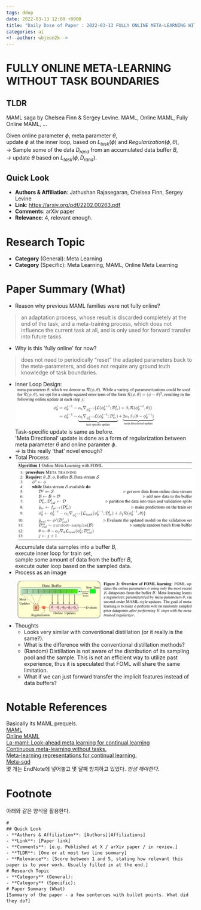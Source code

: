 ```yaml
---
tags: ddop
date: 2022-03-13 12:00 +0900
title: "Daily Dose of Paper : 2022-03-13 FULLY ONLINE META-LEARNING WITHOUT TASK BOUNDARIES (FOML)"
categories: ai
<!--author: wbjeon2k-->
---
```


# FULLY ONLINE META-LEARNING WITHOUT TASK BOUNDARIES

## **TLDR**

MAML saga by Chelsea Finn & Sergey Levine. MAML, Online MAML, Fully Online MAML, ...  
  
Given online parameter $\phi$, meta parameter $\theta$,  
update $\phi$ at the inner loop, based on $L_{task}(\phi)$ and $Regularization(\phi, \theta)$,  
$\rightarrow$ Sample some of the data $D_{rand}$ from an accumulated data buffer $B$,  
$\rightarrow$ update $\theta$ based on $L_{task}(\phi, D_{rand})$.  

## Quick Look

- **Authors & Affiliation**: Jathushan Rajasegaran, Chelsea Finn, Sergey Levine
- **Link**: <https://arxiv.org/pdf/2202.00263.pdf>
- **Comments**: arXiv paper  
- **Relevance**: 4, relevant enough.  

# Research Topic

- **Category** (General): Meta Learning
- **Category** (Specific): Meta Learning, MAML, Online Meta Learning

# Paper Summary (What)

- Reason why previous MAML families were not fully online?  
> an adaptation process, whose result is discarded completely at the end of the task, and a meta-training process, which does not influence the current task at all, and is only used for forward transfer into future tasks.
- Why is this 'fully online' for now?  
> does not need to periodically “reset” the adapted parameters back to the meta-parameters, and does not require any ground truth knowledge of task boundaries.
- Inner Loop Design:  
![innerloop](/images/ddop0313/img1.png)  
Task-specific update is same as before.  
'Meta Directional' update is done as a form of regularization between meta parameter $\theta$ and online paramter $\phi$.  
$\rightarrow$ is this really 'that' novel enough?  
- Total Process  
![innerloop](/images/ddop0313/img2.png)
Accumulate data samples into a buffer $B$,  
execute inner loop for train set,  
sample some amount of data from the buffer $B$,  
execute outer loop based on the sampled data.  
- Process as an image
![innerloop](/images/ddop0313/img3.png)
- Thoughts
    - Looks very similar with conventional distillation (or it really is the same?).
    - What is the difference with the conventional distillation methods?
    - (Random) Distillation is not aware of the distribution of its sampling pool and the sample. This is not an efficient way to utilize past experience, thus it is speculated that FOML will share the same limitation.  
    - What if we can just forward transfer the implicit features instead of data buffers?


# Notable References

Basically its MAML prequels.  
[MAML](https://proceedings.mlr.press/v70/finn17a/finn17a.pdf)  
[Online MAML](https://proceedings.mlr.press/v97/finn19a/finn19a.pdf)  
[La-maml: Look-ahead meta learning for continual learning](https://arxiv.org/pdf/2007.13904.pdf)  
[Continuous meta-learning without tasks.](https://proceedings.neurips.cc/paper/2020/file/cc3f5463bc4d26bc38eadc8bcffbc654-Paper.pdf)  
[Meta-learning representations for continual learning.](https://proceedings.neurips.cc/paper/2019/file/f4dd765c12f2ef67f98f3558c282a9cd-Paper.pdf)  
[Meta-sgd](https://arxiv.org/pdf/1707.09835.pdf)  
몇 개는 EndNote에 넣어놓고 몇 달째 방치하고 있었다. *반성 해야한다.*  

# Footnote
아래와 같은 양식을 활용한다.  

```text
# 
## Quick Look
- **Authors & Affiliation**: [Authors][Affiliations]
- **Link**: [Paper link]
- **Comments**: [e.g. Published at X / arXiv paper / in review.]
- **TLDR**: [One or at most two line summary]
- **Relevance**: [Score between 1 and 5, stating how relevant this paper is to your work. Usually filled in at the end.]
# Research Topic
- **Category** (General):
- **Category** (Specific):
# Paper Summary (What)
[Summary of the paper - a few sentences with bullet points. What did they do?]
```
